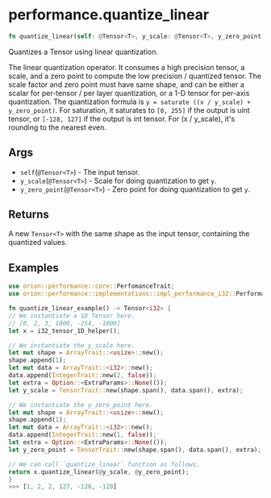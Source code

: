 # performance.quantize_linear

```rust
fn quantize_linear(self: @Tensor<T>, y_scale: @Tensor<T>, y_zero_point: @Tensor<T>) -> Tensor::<O>;
```

Quantizes a Tensor using linear quantization.

The linear quantization operator. It consumes a high precision tensor, a scale, and a zero point
to compute the low precision / quantized tensor. The scale factor and zero point must have same shape,
and can be either a scalar for per-tensor / per layer quantization, or a 1-D tensor for per-axis quantization.
The quantization formula is `y = saturate ((x / y_scale) + y_zero_point)`. For saturation, it saturates to `[0, 255]`
if the output is uint tensor, or `[-128, 127]` if the output is int tensor. For (x / y_scale), it's rounding to the nearest even.

## Args

* `self`(`@Tensor<T>`) - The input tensor.
* `y_scale`(`@Tensor<T>`) - Scale for doing quantization to get `y`.
* `y_zero_point`(`@Tensor<T>`) - Zero point for doing quantization to get `y`.

## Returns

A new `Tensor<T>` with the same shape as the input tensor, containing the quantized values.

## Examples

```rust
use orion::performance::core::PerfomanceTrait;
use orion::performance::implementations::impl_performance_i32::Performance_i32_i8;

fn quantize_linear_example() -> Tensor<i32> {
// We instantiate a 1D Tensor here.
// [0, 2, 3, 1000, -254, -1000]
let x = i32_tensor_1D_helper();

// We instantiate the y_scale here.
let mut shape = ArrayTrait::<usize>::new();
shape.append(1);
let mut data = ArrayTrait::<i32>::new();
data.append(IntegerTrait::new(2, false));
let extra = Option::<ExtraParams>::None(());
let y_scale = TensorTrait::new(shape.span(), data.span(), extra);

// We instantiate the y_zero_point here.
let mut shape = ArrayTrait::<usize>::new();
shape.append(1);
let mut data = ArrayTrait::<i32>::new();
data.append(IntegerTrait::new(1, false));
let extra = Option::<ExtraParams>::None(());
let y_zero_point = TensorTrait::new(shape.span(), data.span(), extra);

// We can call `quantize_linear` function as follows.
return x.quantize_linear(@y_scale, @y_zero_point);
}
>>> [1, 2, 2, 127, -126, -128]
```
